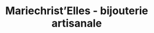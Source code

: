 ---
title: "Mariechrist’Elles - bijouterie artisanale"
url: /paris/mariechristelles-bijouterie-artisanale/
shop: bijoux
---